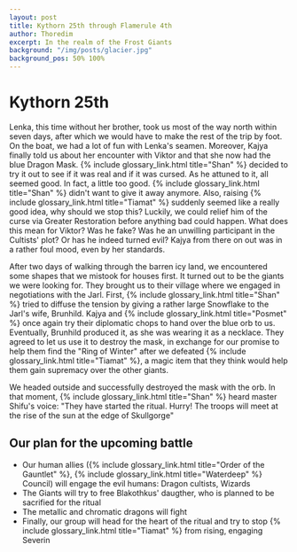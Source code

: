 ```yaml
---
layout: post
title: Kythorn 25th through Flamerule 4th
author: Thoredim
excerpt: In the realm of the Frost Giants
background: "/img/posts/glacier.jpg"
background_pos: 50% 100%
---
```


# Kythorn 25th

Lenka, this time without her brother, took us most of the way north within seven
days, after which we would have to make the rest of the trip by foot. On the
boat, we had a lot of fun with Lenka's seamen. Moreover, Kajya finally told us
about her encounter with Viktor and that she now had the blue Dragon Mask. {% include glossary_link.html title="Shan" %}
decided to try it out to see if it was real and if it was cursed. As he attuned
to it, all seemed good. In fact, a little too good. {% include glossary_link.html title="Shan" %} didn't want to give it
away anymore. Also, raising {% include glossary_link.html title="Tiamat" %} suddenly seemed like a really good idea, why
should we stop this? Luckily, we could relief him of the curse via Greater
Restoration before anything bad could happen. What does this mean for Viktor?
Was he fake? Was he an unwilling participant in the Cultists' plot? Or has he
indeed turned evil? Kajya from there on out was in a rather foul mood, even by
her standards.

After two days of walking through the barren icy land, we encountered some
shapes that we mistook for houses first. It turned out to be the giants we were
looking for. They brought us to their village where we engaged in negotiations
with the Jarl. First, {% include glossary_link.html title="Shan" %} tried to diffuse the tension by giving a rather large
Snowflake to the Jarl's wife, Brunhild. Kajya and {% include glossary_link.html title="Posmet" %} once again try their
diplomatic chops to hand over the blue orb to us. Eventually, Brunhild produced
it, as she was wearing it as a necklace. They agreed to let us use it to destroy
the mask, in exchange for our promise to help them find the "Ring of Winter"
after we defeated {% include glossary_link.html title="Tiamat" %}, a magic item that they think would help them gain
supremacy over the other giants.

We headed outside and successfully destroyed the mask with the orb. In that
moment, {% include glossary_link.html title="Shan" %} heard master Shifu's voice: "They have started the ritual. Hurry!
The troops will meet at the rise of the sun at the edge of Skullgorge"

## Our plan for the upcoming battle

- Our human allies ({% include glossary_link.html title="Order of the Gauntlet" %}, {% include glossary_link.html title="Waterdeep" %} Council) will engage the evil humans: Dragon cultists, Wizards
- The Giants will try to free Blakothkus' daugther, who is planned to be sacrified for the ritual
- The metallic and chromatic dragons will fight
- Finally, our group will head for the heart of the ritual and try to stop {% include glossary_link.html title="Tiamat" %} from rising, engaging Severin
